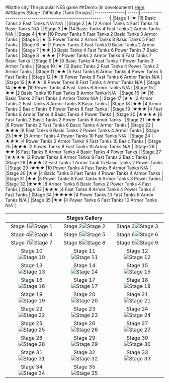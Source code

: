 #Battle city
The popular NES game
##Demo (in development)
[Here](http://wildalmighty.github.io/BattleCityJs/)
##Stages
|Stage			|Difficulty		|Tank Groups|
|---------------|:-----:|:-------------------------------------------------------------:|
|Stage 1		|★		|18 Basic Tanks	2 Fast Tanks	N/A				N/A				|
|Stage 2		|★		|2 Armor Tanks	4 Fast Tanks	14 Basic Tanks	N/A				|
|Stage 3		|★		|14 Basic Tanks	4 Fast Tanks	2 Armor Tanks	N/A				|
|Stage 4		|★★		|10 Power Tanks	5 Fast Tanks	2 Basic Tanks	3 Armor Tanks	|
|Stage 5		|★		|5 Power Tanks	2 Armor Tanks	8 Basic Tanks	5 Fast Tanks	|
|Stage 6		|★		|7 Power Tanks	2 Fast Tanks	9 Basic Tanks	2 Armor Tanks	|
|Stage 7		|★★		|3 Basic Tanks	4 Fast Tanks	6 Power Tanks	7 Basic Tanks	|
|Stage 8		|★★★	|7 Power Tanks	2 Armor Tanks	4 Fast Tanks	7 Basic Tanks	|
|Stage 9		|★		|6 Basic Tanks	4 Fast Tanks	7 Power Tanks	3 Armor Tanks	|
|Stage 10		|★		|12 Basic Tanks	2 Fast Tanks	4 Power Tanks	2 Armor Tanks	|
|Stage 11		|★★		|5 Fast Tanks	6 Armor Tanks	4 Power Tanks	5 Fast Tanks	|
|Stage 12		|★		|8 Power Tanks	6 Fast Tanks	6 Armor Tanks	N/A				|
|Stage 13		|★★★	|8 Power Tanks	8 Fast Tanks	4 Armor Tanks	N/A				|
|Stage 14		|★★★	|10 Power Tanks	4 Fast Tanks	6 Armor Tanks	N/A				|
|Stage 15		|★★		|2 Basic Tanks	10 Fast Tanks	8 Armor Tanks	N/A				|
|Stage 16		|★		|16 Basic Tanks	2 Fast Tanks	2 Armor Tanks	N/A				|
|Stage 17		|★★		|2 Armor Tanks	2 Fast Tanks	8 Armor Tanks	8 Basic Tanks	|
|Stage 18		|★★		|4 Armor Tanks	2 Basic Tanks	6 Power Tanks	8 Fast Tanks	|
|Stage 19		|★★★	|4 Fast Tanks	8 Armor Tanks	4 Basic Tanks	4 Power Tanks	|
|Stage 20		|★★★★	|8 Fast Tanks	2 Basic Tanks	2 Power Tanks	8 Armor Tanks	|
|Stage 21		|★★★	|8 Power Tanks	2 Fast Tanks	6 Basic Tanks	4 Armor Tanks	|
|Stage 22		|★★★	|8 Fast Tanks	6 Basic Tanks	2 Power Tanks	4 Armor Tanks	|
|Stage 23		|★★		|6 Armor Tanks	4 Power Tanks	10 Fast Tanks	N/A				|
|Stage 24		|★★★	|4 Power Tanks	2 Armor Tanks	4 Fast Tanks	10 Basic Tanks	|
|Stage 25		|★★★	|2 Power Tanks	8 Fast Tanks	10 Armor Tanks	N/A				|
|Stage 26		|★★		|6 Fast Tanks	6 Armor Tanks	4 Basic Tanks	4 Power Tanks	|
|Stage 27		|★★★★	|2 Power Tanks	8 Armor Tanks	8 Fast Tanks	2 Basic Tanks	|
|Stage 28		|★★★	|2 Fast Tanks	1 Armor Tank	15 Basic Tanks	2 Power Tanks	|
|Stage 29		|★★★	|10 Power Tanks	4 Fast Tanks	6 Armor Tanks	N/A				|
|Stage 30		|★★		|4 Basic Tanks	8 Fast Tanks	4 Power Tanks	4 Armor Tanks	|
|Stage 31		|★★		|3 Power Tanks	8 Fast Tanks	6 Armor Tanks	3 Power Tanks	|
|Stage 32		|★★★	|8 Armor Tanks	6 Basic Tanks	2 Power Tanks	4 Fast Tanks	|
|Stage 33		|★★★	|4 Fast Tanks	8 Armor Tanks	4 Power Tanks	4 Fast Tanks	|
|Stage 34		|★★★★	|4 Power Tanks	10 Fast Tanks	6 Armor Tanks	N/A				|
|Stage 35		|★★		|4 Power Tanks	6 Fast Tanks	10 Armor Tanks	N/A				|

||Stages Gallery||
|:---:|:---:|:---:|
|Stage 1![Stage 1](https://raw.github.com/wildalmighty/BattleCityJs/master/img/stages_thumbs/Battle_City_Stage01.png "Stage 1")|Stage 2![Stage 2](https://raw.github.com/wildalmighty/BattleCityJs/master/img/stages_thumbs/Battle_City_Stage02.png "Stage 2")|Stage 3![Stage 3](https://raw.github.com/wildalmighty/BattleCityJs/master/img/stages_thumbs/Battle_City_Stage03.png "Stage 3")|
|Stage 4![Stage 4](https://raw.github.com/wildalmighty/BattleCityJs/master/img/stages_thumbs/Battle_City_Stage04.png "Stage 4")|Stage 5![Stage 5](https://raw.github.com/wildalmighty/BattleCityJs/master/img/stages_thumbs/Battle_City_Stage05.png "Stage 5")|Stage 6![Stage 6](https://raw.github.com/wildalmighty/BattleCityJs/master/img/stages_thumbs/Battle_City_Stage06.png "Stage 6")|
|Stage 7![Stage 7](https://raw.github.com/wildalmighty/BattleCityJs/master/img/stages_thumbs/Battle_City_Stage07.png "Stage 7")|Stage 8![Stage 8](https://raw.github.com/wildalmighty/BattleCityJs/master/img/stages_thumbs/Battle_City_Stage08.png "Stage 8")|Stage 9![Stage 9](https://raw.github.com/wildalmighty/BattleCityJs/master/img/stages_thumbs/Battle_City_Stage09.png "Stage 9")|
|Stage 10![Stage 10](https://raw.github.com/wildalmighty/BattleCityJs/master/img/stages_thumbs/Battle_City_Stage10.png "Stage 10")|Stage 11![Stage 11](https://raw.github.com/wildalmighty/BattleCityJs/master/img/stages_thumbs/Battle_City_Stage11.png "Stage 11")|Stage 12![Stage 12](https://raw.github.com/wildalmighty/BattleCityJs/master/img/stages_thumbs/Battle_City_Stage12.png "Stage 12")|
|Stage 13![Stage 13](https://raw.github.com/wildalmighty/BattleCityJs/master/img/stages_thumbs/Battle_City_Stage13.png "Stage 13")|Stage 14![Stage 14](https://raw.github.com/wildalmighty/BattleCityJs/master/img/stages_thumbs/Battle_City_Stage14.png "Stage 14")|Stage 15![Stage 15](https://raw.github.com/wildalmighty/BattleCityJs/master/img/stages_thumbs/Battle_City_Stage15.png "Stage 15")|
|Stage 16![Stage 16](https://raw.github.com/wildalmighty/BattleCityJs/master/img/stages_thumbs/Battle_City_Stage16.png "Stage 16")|Stage 17![Stage 17](https://raw.github.com/wildalmighty/BattleCityJs/master/img/stages_thumbs/Battle_City_Stage17.png "Stage 17")|Stage 18![Stage 18](https://raw.github.com/wildalmighty/BattleCityJs/master/img/stages_thumbs/Battle_City_Stage18.png "Stage 18")|
|Stage 19![Stage 19](https://raw.github.com/wildalmighty/BattleCityJs/master/img/stages_thumbs/Battle_City_Stage19.png "Stage 19")|Stage 20![Stage 20](https://raw.github.com/wildalmighty/BattleCityJs/master/img/stages_thumbs/Battle_City_Stage20.png "Stage 20")|Stage 21![Stage 21](https://raw.github.com/wildalmighty/BattleCityJs/master/img/stages_thumbs/Battle_City_Stage21.png "Stage 21")|
|Stage 22![Stage 22](https://raw.github.com/wildalmighty/BattleCityJs/master/img/stages_thumbs/Battle_City_Stage22.png "Stage 22")|Stage 23![Stage 23](https://raw.github.com/wildalmighty/BattleCityJs/master/img/stages_thumbs/Battle_City_Stage23.png "Stage 23")|Stage 24![Stage 24](https://raw.github.com/wildalmighty/BattleCityJs/master/img/stages_thumbs/Battle_City_Stage24.png "Stage 24")|
|Stage 25![Stage 25](https://raw.github.com/wildalmighty/BattleCityJs/master/img/stages_thumbs/Battle_City_Stage25.png "Stage 25")|Stage 26![Stage 26](https://raw.github.com/wildalmighty/BattleCityJs/master/img/stages_thumbs/Battle_City_Stage26.png "Stage 26")|Stage 27![Stage 27](https://raw.github.com/wildalmighty/BattleCityJs/master/img/stages_thumbs/Battle_City_Stage27.png "Stage 27")|
|Stage 28![Stage 28](https://raw.github.com/wildalmighty/BattleCityJs/master/img/stages_thumbs/Battle_City_Stage28.png "Stage 28")|Stage 29![Stage 29](https://raw.github.com/wildalmighty/BattleCityJs/master/img/stages_thumbs/Battle_City_Stage29.png "Stage 29")|Stage 30![Stage 30](https://raw.github.com/wildalmighty/BattleCityJs/master/img/stages_thumbs/Battle_City_Stage30.png "Stage 30")|
|Stage 31![Stage 31](https://raw.github.com/wildalmighty/BattleCityJs/master/img/stages_thumbs/Battle_City_Stage31.png "Stage 31")|Stage 32![Stage 32](https://raw.github.com/wildalmighty/BattleCityJs/master/img/stages_thumbs/Battle_City_Stage32.png "Stage 32")|Stage 33![Stage 33](https://raw.github.com/wildalmighty/BattleCityJs/master/img/stages_thumbs/Battle_City_Stage33.png "Stage 33")|
|Stage 34![Stage 34](https://raw.github.com/wildalmighty/BattleCityJs/master/img/stages_thumbs/Battle_City_Stage34.png "Stage 34")|Stage 35![Stage 35](https://raw.github.com/wildalmighty/BattleCityJs/master/img/stages_thumbs/Battle_City_Stage35.png "Stage 35")|